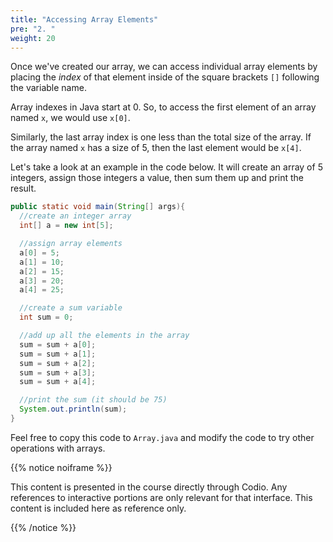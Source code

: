 ```yaml
---
title: "Accessing Array Elements"
pre: "2. "
weight: 20
---
```


Once we've created our array, we can access individual array elements by placing the _index_ of that element inside of the square brackets `[]` following the variable name.

Array indexes in Java start at 0. So, to access the first element of an array named `x`, we would use `x[0]`.

Similarly, the last array index is one less than the total size of the array. If the array named `x` has a size of 5, then the last element would be `x[4]`.

Let's take a look at an example in the code below. It will create an array of 5 integers, assign those integers a value, then sum them up and print the result. 

```java  
public static void main(String[] args){
  //create an integer array
  int[] a = new int[5];

  //assign array elements
  a[0] = 5;
  a[1] = 10;
  a[2] = 15;
  a[3] = 20;
  a[4] = 25;

  //create a sum variable
  int sum = 0;

  //add up all the elements in the array
  sum = sum + a[0];
  sum = sum + a[1];
  sum = sum + a[2];
  sum = sum + a[3];
  sum = sum + a[4];

  //print the sum (it should be 75)
  System.out.println(sum);
}
```

Feel free to copy this code to `Array.java` and modify the code to try other operations with arrays.

{{% notice noiframe %}}

This content is presented in the course directly through Codio. Any references to interactive portions are only relevant for that interface. This content is included here as reference only. 

{{% /notice %}}
